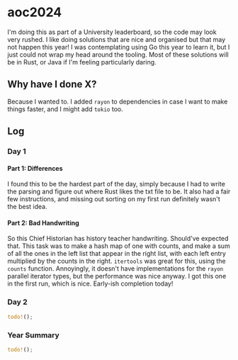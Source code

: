 # aoc2024
I'm doing this as part of a University leaderboard, so the code may look very rushed. I like doing solutions that are
nice and organised but that may not happen this year! I was contemplating using Go this year to learn it, but I just 
could not wrap my head around the tooling. Most of these solutions will be in Rust, or Java if I'm feeling particularly
daring.
## Why have I done X?
Because I wanted to. I added `rayon` to dependencies in case I want to make things faster, and I might
add `tokio` too.
## Log
### Day 1
#### Part 1: Differences
I found this to be the hardest part of the day, simply because I had to write the parsing and figure
out where Rust likes the txt file to be. It also had a fair few instructions, and missing out sorting
on my first run definitely wasn't the best idea. 
#### Part 2: Bad Handwriting
So this Chief Historian has history teacher handwriting. Should've expected that. This task was to
make a hash map of one with counts, and make a sum of all the ones in the left list that appear in 
the right list, with each left entry multiplied by the counts in the right. `itertools` was great
for this, using the `counts` function. Annoyingly, it doesn't have implementations for the `rayon` 
parallel iterator types, but the performance was nice anyway. I got this one in the first run, which 
is nice. Early-ish completion today!
### Day 2
```rs
todo!();
```
### Year Summary
```rs
todo!();
```
